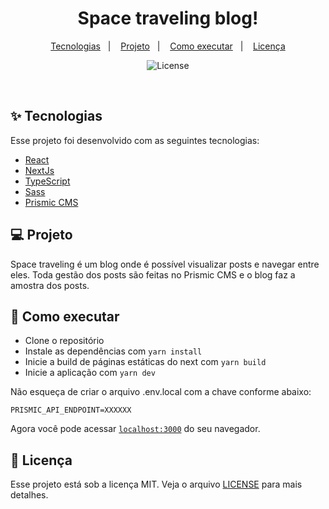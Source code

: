 <h1 align="center">
  Space traveling blog!
</h1>

<p align="center">
  <a href="#-tecnologias">Tecnologias</a>&nbsp;&nbsp;&nbsp;|&nbsp;&nbsp;&nbsp;
  <a href="#-projeto">Projeto</a>&nbsp;&nbsp;&nbsp;|&nbsp;&nbsp;&nbsp;
  <a href="#-como-executar">Como executar</a>&nbsp;&nbsp;&nbsp;|&nbsp;&nbsp;&nbsp;
  <a href="#-licença">Licença</a>
</p>

<p align="center">
  <img alt="License" src="https://img.shields.io/static/v1?label=license&message=MIT&color=8257E5&labelColor=000000">
</p>

<br>

## ✨ Tecnologias

Esse projeto foi desenvolvido com as seguintes tecnologias:

- [React](https://reactjs.org)
- [NextJs](https://nextjs.org/)
- [TypeScript](https://www.typescriptlang.org/)
- [Sass](https://sass-lang.com/)
- [Prismic CMS](https://prismic.io/)

## 💻 Projeto

Space traveling é um blog onde é possível visualizar posts e navegar entre eles. Toda gestão dos posts são feitas no Prismic CMS e o blog faz a amostra dos posts.

## 🚀 Como executar

- Clone o repositório
- Instale as dependências com `yarn install`
- Inicie a build de páginas estáticas do next com `yarn build`
- Inicie a aplicação com `yarn dev`

Não esqueça de criar o arquivo .env.local com a chave conforme abaixo:

```PRISMIC_API_ENDPOINT=XXXXXX```

Agora você pode acessar [`localhost:3000`](http://localhost:3000) do seu navegador.

## 📄 Licença

Esse projeto está sob a licença MIT. Veja o arquivo [LICENSE](LICENSE.md) para mais detalhes.
